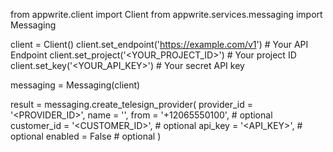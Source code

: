 from appwrite.client import Client
from appwrite.services.messaging import Messaging

client = Client()
client.set_endpoint('https://example.com/v1') # Your API Endpoint
client.set_project('<YOUR_PROJECT_ID>') # Your project ID
client.set_key('<YOUR_API_KEY>') # Your secret API key

messaging = Messaging(client)

result = messaging.create_telesign_provider(
    provider_id = '<PROVIDER_ID>',
    name = '<NAME>',
    from = '+12065550100', # optional
    customer_id = '<CUSTOMER_ID>', # optional
    api_key = '<API_KEY>', # optional
    enabled = False # optional
)

